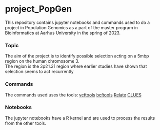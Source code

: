 # project_PopGen
This repository contains jupyter notebooks and commands used to do a project in Population Genomics as a part of the master program in Bioinformatics at Aarhus University in the spring of 2023. 

### Topic
The aim of the project is to identify possible selection acting on a 5mbp region on the human chromosome 3.    
The region is the 3p21.31 region where earlier studies have shown that selection seems to act recurrently

### Commands 
The commands used uses the tools:
[vcftools](https://vcftools.sourceforge.net/) 
[bcftools](https://samtools.github.io/bcftools/bcftools.html)
[Relate](https://myersgroup.github.io/relate/index.html)
[CLUES](https://github.com/standard-aaron/clues) 

### Notebooks
The jupyter notebooks have a R kernel and are used to process the results from the other tools. 
